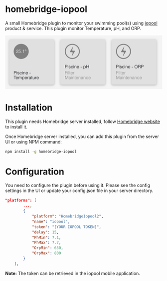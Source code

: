 # homebridge-iopool

A small Homebridge plugin to monitor your swimming pool(s) using [iopool](https://iopool.com) product & service. This plugin monitor Temperature, pH, and ORP.

![Preview](./assets/preview.jpg)

# Installation
This plugin needs Homebridge server installed, follow [Homebridge website](https://homebridge.io/) to install it.

Once Homebridge server installed, you can add this plugin from the server UI or using NPM command:
```bash
npm install -g homebridge-iopool
```

# Configuration
You need to configure the plugin before using it. Please see the config settings in the UI or update your config.json file in your server directory.

```json
"platforms": [
        ...,
        {
            "platform": "HomebridgeIopool2",
            "name": "iopool",
            "token": "[YOUR IOPOOL TOKEN]",
            "delay": 15,
            "PhMin": 7.1,
            "PhMax": 7.7,
            "OrpMin": 650,
            "OrpMax": 800
        }
    ],
```
__Note:__ The token can be retrieved in the iopool mobile application.
